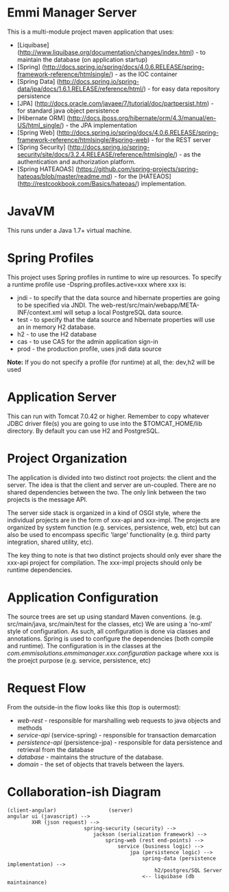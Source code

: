Emmi Manager Server
=================================
This is a multi-module project maven application that uses:

* [Liquibase] (http://www.liquibase.org/documentation/changes/index.html) - to maintain the database (on application startup)
* [Spring] (http://docs.spring.io/spring/docs/4.0.6.RELEASE/spring-framework-reference/htmlsingle/) - as the IOC container
* [Spring Data] (http://docs.spring.io/spring-data/jpa/docs/1.6.1.RELEASE/reference/html/) - for easy data repository persistence
* [JPA] (http://docs.oracle.com/javaee/7/tutorial/doc/partpersist.htm) - for standard java object persistence
* [Hibernate ORM] (http://docs.jboss.org/hibernate/orm/4.3/manual/en-US/html_single/) - the JPA implementation
* [Spring Web] (http://docs.spring.io/spring/docs/4.0.6.RELEASE/spring-framework-reference/htmlsingle/#spring-web) - 
    for the REST server
* [Spring Security] (http://docs.spring.io/spring-security/site/docs/3.2.4.RELEASE/reference/htmlsingle/) - 
    as the authentication and authorization platform.
* [Spring HATEAOAS] (https://github.com/spring-projects/spring-hateoas/blob/master/readme.md) - 
    for the [HATEAOS] (http://restcookbook.com/Basics/hateoas/) implementation.

JavaVM
=================================
This runs under a Java 1.7+ virtual machine.


Spring Profiles
=================================
This project uses Spring profiles in runtime to wire up resources.
To specify a runtime profile use -Dspring.profiles.active=xxx where xxx is:

* jndi - to specify that the data source and hibernate properties are going to be specified via JNDI. The 
  web-rest/src/main/webapp/META-INF/context.xml will setup a local PostgreSQL data source.
* test - to specify that the data source and hibernate properties will use an in memory H2 database.
* h2 - to use the H2 database
* cas - to use CAS for the admin application sign-in
* prod - the production profile, uses jndi data source

__Note:__ If you do not specify a profile (for runtime) at all, the: dev,h2 will be used

Application Server
=================================
This can run with Tomcat 7.0.42 or higher. Remember to copy whatever JDBC driver file(s) you are
going to use into the $TOMCAT_HOME/lib directory. By default you can use H2 and PostgreSQL.

Project Organization
=================================
The application is divided into two distinct root projects: the client and the server. The idea is that the
client and server are un-coupled. There are no shared dependencies between the two. The only link between
the two projects is the message API.

The server side stack is organized in a kind of OSGI style, where the individual projects are in the form of
xxx-api and xxx-impl. The projects are organized by system function (e.g. services, persistence, web, etc) but can 
also be used to encompass specific 'large' functionality (e.g. third party integration, shared utility, etc).

The key thing to note is that two distinct projects should only ever share the xxx-api project for compilation.
The xxx-impl projects should only be runtime dependencies.

Application Configuration
=================================
The source trees are set up using standard Maven conventions. (e.g. src/main/java, src/main/test for the classes, etc) 
We are using a 'no-xml' style of configuration. As such, all configuration is done via classes and annotations.
Spring is used to configure the dependencies (both compile and runtime). The configuration is in the classes at
the _com.emmisolutions.emmimanager.xxx.configuration_ package where xxx is the proejct purpose (e.g. service, persistence, etc)

Request Flow
=================================
From the outside-in the flow looks like this (top is outermost):

* _web-rest_ - responsible for marshalling web requests to java objects and methods
* _service-api_ (service-spring) - responsible for transaction demarcation
* _persistence-api_ (persistence-jpa) - responsible for data persistence and retrieval from the database
* _database_ - maintains the structure of the database.
* _domain_ - the set of objects that travels between the layers.

Collaboration-ish Diagram
=================================
    (client-angular)                 (server)
    angular ui (javascript) --> 
            XHR (json request) --> 
                             spring-security (security) --> 
                                jackson (serialization framework) --> 
                                    spring-web (rest end-points) --> 
                                        service (business logic) --> 
                                            jpa (persistence logic) --> 
                                                spring-data (persistence implementation) --> 
                                                    h2/postgres/SQL Server 
                                                <-- liquibase (db maintainance)
